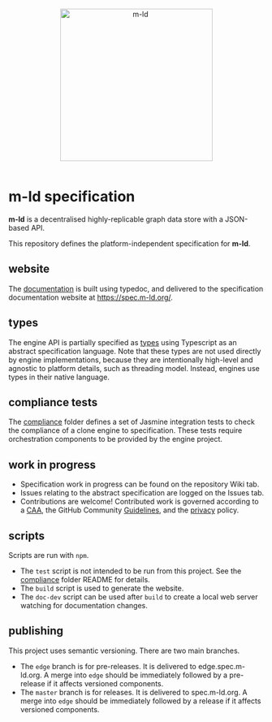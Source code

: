 <pre></pre>
<p align="center">
  <a href="https://m-ld.org/">
    <img alt="m-ld" src="https://m-ld.org/m-ld.svg" width="300em" />
  </a>
</p>
<pre></pre>

# **m-ld** specification
**m-ld** is a decentralised highly-replicable graph data store with a JSON-based
API.

This repository defines the platform-independent specification for **m-ld**.

## website
The [documentation](./doc) is built using typedoc, and delivered to the
specification documentation website at https://spec.m-ld.org/.

## types
The engine API is partially specified as [types](./types/index.ts) using
Typescript as an abstract specification language. Note that these types are not
used directly by engine implementations, because they are intentionally
high-level and agnostic to platform details, such as threading model. Instead,
engines use types in their native language.

## compliance tests
The [compliance](./compliance) folder defines a set of Jasmine integration tests
to check the compliance of a clone engine to specification. These tests require
orchestration components to be provided by the engine project.

## work in progress
- Specification work in progress can be found on the repository Wiki tab.
- Issues relating to the abstract specification are logged on the Issues tab.
- Contributions are welcome! Contributed work is governed according to a
  [CAA](./CONTRIBUTING), the GitHub Community
  [Guidelines](https://docs.github.com/articles/github-community-guidelines),
  and the [privacy](https://m-ld.org/privacy/) policy.

## scripts
Scripts are run with `npm`.
- The `test` script is not intended to be run from this project. See the
  [compliance](./compliance) folder README for details.
- The `build` script is used to generate the website.
- The `doc-dev` script can be used after `build` to create a local web server
  watching for documentation changes.

## publishing
This project uses semantic versioning. There are two main branches.
- The `edge` branch is for pre-releases. It is delivered to edge.spec.m-ld.org.
  A merge into `edge` should be immediately followed by a pre-release if it
  affects versioned components.
- The `master` branch is for releases. It is delivered to spec.m-ld.org. A merge
  into `edge` should be immediately followed by a release if it affects
  versioned components.